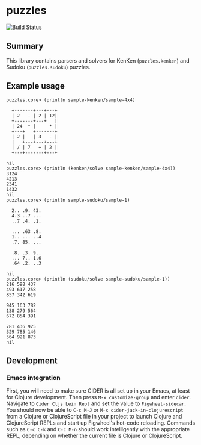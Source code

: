 # puzzles

[![Build Status](https://travis-ci.org/raxod502/puzzles.svg?branch=master)](https://travis-ci.org/raxod502/puzzles)

## Summary

This library contains parsers and solvers for KenKen (`puzzles.kenken`) and Sudoku (`puzzles.sudoku`) puzzles.

## Example usage

```
puzzles.core> (println sample-kenken/sample-4x4)

  +-------+---+---+
  | 2   - | 2 | 12|
  +-------+---+   |
  | 24  * |     * |
  +---+   +-------+
  | 2 |   | 3   - |
  |   +---+---+---+
  | / | 7   + | 2 |
  +---+-------+---+

nil
puzzles.core> (println (kenken/solve sample-kenken/sample-4x4))
3124
4213
2341
1432
nil
puzzles.core> (println sample-sudoku/sample-1)

  2.. .9. 43.
  4.3 ..7 ...
  ..7 .4. .1.

  ... .63 .8.
  1.. ... ..4
  .7. 85. ...

  .8. .3. 9..
  ... 7.. 1.6
  .64 .2. ..3

nil
puzzles.core> (println (sudoku/solve sample-sudoku/sample-1))
216 598 437
493 617 258
857 342 619

945 163 782
138 279 564
672 854 391

781 436 925
329 785 146
564 921 873
nil
```

## Development

### Emacs integration

First, you will need to make sure CIDER is all set up in your Emacs, at least for Clojure development. Then press `M-x customize-group` and enter `cider`. Navigate to `Cider Cljs Lein Repl` and set the value to `Figwheel-sidecar`. You should now be able to `C-c M-J` or `M-x cider-jack-in-clojurescript` from a Clojure or ClojureScript file in your project to launch Clojure and ClojureScript REPLs and start up Figwheel's hot-code reloading. Commands such as `C-c C-k` and `C-c M-n` should work intelligently with the appropriate REPL, depending on whether the current file is Clojure or ClojureScript.
